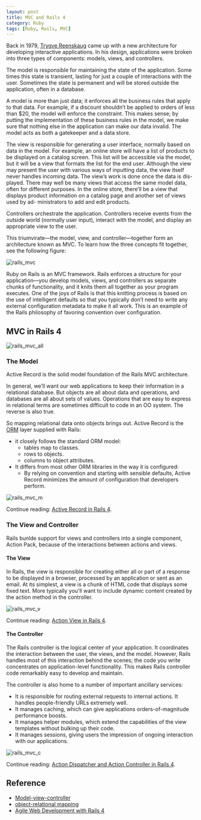 ```yaml
---
layout: post
title: MVC and Rails 4
category: Ruby
tags: [Ruby, Rails, MVC]
---
```


Back in 1979, [Trygve Reenskaug](http://en.wikipedia.org/wiki/Trygve_Reenskaug) came up with a new architecture for developing interactive applications. In his design, applications were broken into three types of components: models, views, and controllers.

The model is responsible for maintaining the state of the application. Some times this state is transient, lasting for just a couple of interactions with the user. Sometimes the state is permanent and will be stored outside the application, often in a database.

A model is more than just data; it enforces all the business rules that apply to that data. For example, if a discount shouldn’t be applied to orders of less than $20, the model will enforce the constraint. This makes sense; by putting the implementation of these business rules in the model, we make sure that nothing else in the application can make our data invalid. The model acts as both a gatekeeper and a data store.

The view is responsible for generating a user interface, normally based on data in the model. For example, an online store will have a list of products to be displayed on a catalog screen. This list will be accessible via the model, but it will be a view that formats the list for the end user. Although the view may  present  the  user  with  various  ways  of  inputting  data,  the  view  itself never handles incoming data. The view’s work is done once the data is dis- played. There may well be many views that access the same model data, often for different purposes. In the online store, there’ll be a view that displays product information on a catalog page and another set of views used by ad- ministrators to add and edit products.

Controllers orchestrate the application. Controllers receive events from the outside world (normally user input), interact with the model, and display an appropriate view to the user.

This triumvirate—the model, view, and controller—together form an architecture known as MVC. To learn how the three concepts fit together, see the following figure:

![rails_mvc](http://dylanninin.com/assets/images/2013/rails/rails_mvc.png)

Ruby on Rails is an MVC framework. Rails enforces a structure for your application—you develop models, views, and controllers as separate chunks of functionality, and it knits them all together as your program executes. One of the joys of Rails is that this knitting process is based on the use of intelligent defaults so that you typically don’t need to write any external configuration metadata to make it all work. This is an example of the Rails philosophy of favoring convention over configuration.

## MVC in Rails 4

![rails_mvc_all](http://dylanninin.com/assets/images/2013/rails/rails_mvc_all.png)

### The Model

Active Record is the solid model foundation of the Rails MVC architecture.

In general, we’ll want our web applications to keep their information in a relational database. But objects are all about data and operations, and databases are all about sets of values. Operations that are easy to express in relational terms are sometimes difficult to code in an OO system. The reverse is also true. 

So mapping relational data onto objects brings out. Active Record is the [ORM](http://en.wikipedia.org/wiki/Object-relational_mapping) layer supplied with Rails:

* it closely follows the standard ORM model: 
    * tables map to classes.
    * rows to objects.
    * columns to object attributes.
* It differs from most other ORM libraries in the way it is configured:
    * By relying on convention and starting with sensible defaults, Active Record minimizes the amount of configuration that developers perform.

![rails_mvc_m](http://dylanninin.com/assets/images/2013/rails/rails_mvc_m.png)
    
Continue reading: [Active Record in Rails 4](http://dylanninin.com/blog/2013/11/25/rails4_ar.html).
    
### The View and Controller

Rails bunlde support for views and controllers into a single component, Action Pack, because of the interactions between actions and views.

#### The View

In Rails, the view is responsible for creating either all or part of a response to be displayed in a browser, processed by an application or sent as an email. At its simplest, a view is a chunk of HTML code that displays some fixed text. More typically you’ll want to include dynamic content created by the action method in the controller.

![rails_mvc_v](http://dylanninin.com/assets/images/2013/rails/rails_mvc_v.png)

Continue reading: [Action View in Rails 4](http://dylanninin.com/blog/2013/11/26/rails4_av.html).

#### The Controller

The Rails controller is the logical center of your application. It coordinates the interaction between the user, the views, and the model. However, Rails handles most of this interaction behind the scenes; the code you write concentrates on application-level functionality. This makes Rails controller code remarkably easy to develop and maintain.

The controller is also home to a number of important ancillary services:

* It is responsible for routing external requests to internal actions. It handles people-friendly URLs extremely well.
* It manages caching, which can give applications orders-of-magnitude performance boosts.
* It manages helper modules, which extend the capabilities of the view templates without bulking up their code.
* It manages sessions, giving users the impression of ongoing interaction with our applications.

![rails_mvc_c](http://dylanninin.com/assets/images/2013/rails/rails_mvc_c.png)

Continue reading: [Action Dispatcher and Action Controller in Rails 4](http://dylanninin.com/blog/2013/11/26/rails4_ad_ac.html).

## Reference

* [Model-view-controller](http://en.wikipedia.org/wiki/Model%E2%80%93view%E2%80%93controller)
* [object-relational mapping](http://en.wikipedia.org/wiki/Object-relational_mapping)
* [Agile Web Development with Rails 4](http://book.douban.com/subject/24718727/)